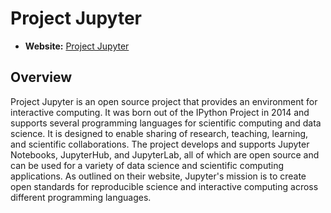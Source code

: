 # Project Jupyter

- **Website:** [Project Jupyter](https://jupyter.org/)

## Overview

Project Jupyter is an open source project that provides an environment for interactive computing. It was born out of the IPython Project in 2014 and supports several programming languages for scientific computing and data science. It is designed to enable sharing of research, teaching, learning, and scientific collaborations. The project develops and supports Jupyter Notebooks, JupyterHub, and JupyterLab, all of which are open source and can be used for a variety of data science and scientific computing applications. As outlined on their website, Jupyter's mission is to create open standards for reproducible science and interactive computing across different programming languages.
